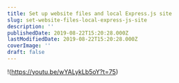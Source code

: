```yaml
---
title: Set up website files and local Express.js site
slug: set-website-files-local-express-js-site
description: ''
publishedDate: 2019-08-22T15:20:28.000Z
lastModifiedDate: 2019-08-22T15:20:28.000Z
coverImage: ''
draft: false
---
```


!(https://youtu.be/wYALykLb5oY?t=75)
